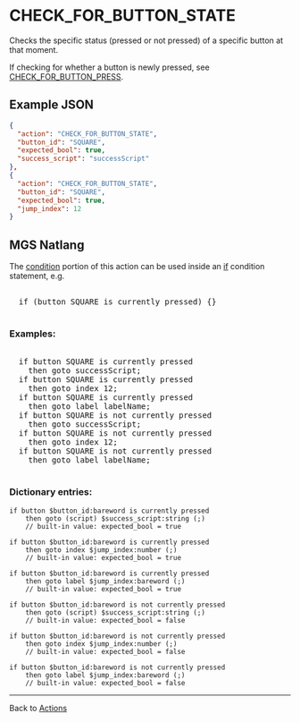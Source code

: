 # CHECK_FOR_BUTTON_STATE

Checks the specific status (pressed or not pressed) of a specific button at that moment.

If checking for whether a button is newly pressed, see [CHECK_FOR_BUTTON_PRESS](../actions/CHECK_FOR_BUTTON_PRESS).

## Example JSON

```json
{
  "action": "CHECK_FOR_BUTTON_STATE",
  "button_id": "SQUARE",
  "expected_bool": true,
  "success_script": "successScript"
},
{
  "action": "CHECK_FOR_BUTTON_STATE",
  "button_id": "SQUARE",
  "expected_bool": true,
  "jump_index": 12
}
```

## MGS Natlang

The [condition](../actions/conditional_gotos) portion of this action can be used inside an [if](../mgs/advanced_syntax/if_and_else) condition statement, e.g.

<pre class="HyperMD-codeblock mgs">

  <span class="control">if</span> <span class="bracket">(</span><span class="sigil">button</span> <span class="language-constant">SQUARE</span> <span class="operator">is</span> <span class="language-constant">currently</span> <span class="language-constant">pressed</span><span class="bracket">)</span> <span class="bracket">{</span><span class="bracket">}</span>

</pre>

### Examples:

<pre class="HyperMD-codeblock mgs">

  <span class="control">if</span> <span class="sigil">button</span> <span class="language-constant">SQUARE</span> <span class="operator">is</span> <span class="language-constant">currently</span> <span class="language-constant">pressed</span>
    <span class="control">then</span> <span class="control">goto</span> <span class="script">successScript</span><span class="terminator">;</span>
  <span class="control">if</span> <span class="sigil">button</span> <span class="language-constant">SQUARE</span> <span class="operator">is</span> <span class="language-constant">currently</span> <span class="language-constant">pressed</span>
    <span class="control">then</span> <span class="control">goto</span> <span class="sigil">index</span> <span class="number">12</span><span class="terminator">;</span>
  <span class="control">if</span> <span class="sigil">button</span> <span class="language-constant">SQUARE</span> <span class="operator">is</span> <span class="language-constant">currently</span> <span class="language-constant">pressed</span>
    <span class="control">then</span> <span class="control">goto</span> <span class="sigil">label</span> <span class="string">labelName</span><span class="terminator">;</span>
  <span class="control">if</span> <span class="sigil">button</span> <span class="language-constant">SQUARE</span> <span class="operator">is</span> <span class="operator">not</span> <span class="language-constant">currently</span> <span class="language-constant">pressed</span>
    <span class="control">then</span> <span class="control">goto</span> <span class="script">successScript</span><span class="terminator">;</span>
  <span class="control">if</span> <span class="sigil">button</span> <span class="language-constant">SQUARE</span> <span class="operator">is</span> <span class="operator">not</span> <span class="language-constant">currently</span> <span class="language-constant">pressed</span>
    <span class="control">then</span> <span class="control">goto</span> <span class="sigil">index</span> <span class="number">12</span><span class="terminator">;</span>
  <span class="control">if</span> <span class="sigil">button</span> <span class="language-constant">SQUARE</span> <span class="operator">is</span> <span class="operator">not</span> <span class="language-constant">currently</span> <span class="language-constant">pressed</span>
    <span class="control">then</span> <span class="control">goto</span> <span class="sigil">label</span> <span class="string">labelName</span><span class="terminator">;</span>

</pre>

### Dictionary entries:

```
if button $button_id:bareword is currently pressed
    then goto (script) $success_script:string (;)
	// built-in value: expected_bool = true

if button $button_id:bareword is currently pressed
    then goto index $jump_index:number (;)
	// built-in value: expected_bool = true

if button $button_id:bareword is currently pressed
    then goto label $jump_index:bareword (;)
	// built-in value: expected_bool = true

if button $button_id:bareword is not currently pressed
    then goto (script) $success_script:string (;)
	// built-in value: expected_bool = false

if button $button_id:bareword is not currently pressed
    then goto index $jump_index:number (;)
	// built-in value: expected_bool = false

if button $button_id:bareword is not currently pressed
    then goto label $jump_index:bareword (;)
	// built-in value: expected_bool = false
```

---

Back to [Actions](../actions)
